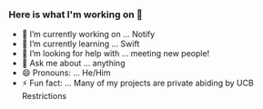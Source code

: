 ### Here is what I'm working on 👋

<!--
**matt-tsai/matt-tsai** is a ✨ _special_ ✨ repository because its `README.md` (this file) appears on your GitHub profile. -->

- 🔭 I’m currently working on ... Notify
- 🌱 I’m currently learning ... Swift
- 🤔 I’m looking for help with ... meeting new people!
- 💬 Ask me about ... anything 
- 😄 Pronouns: ... He/Him
- ⚡ Fun fact: ... Many of my projects are private abiding by UCB Restrictions

